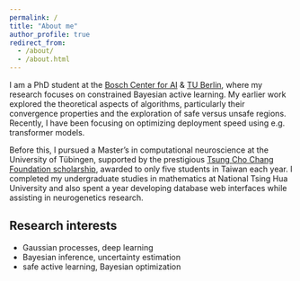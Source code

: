 ```yaml
---
permalink: /
title: "About me"
author_profile: true
redirect_from: 
  - /about/
  - /about.html
---
```


I am a PhD student at the [Bosch Center for AI](https://www.bosch-ai.com/) & [TU Berlin](https://argmin.lis.tu-berlin.de/), where my research focuses on constrained Bayesian active learning.
My earlier work explored the theoretical aspects of algorithms, particularly their convergence properties and the exploration of safe versus unsafe regions.
Recently, I have been focusing on optimizing deployment speed using e.g. transformer models.


Before this, I pursued a Master’s in computational neuroscience at the University of Tübingen, supported by the prestigious [Tsung Cho Chang Foundation scholarship](https://www.daad.org.tw/zh/tcc-stipendium/), awarded to only five students in Taiwan each year.
I completed my undergraduate studies in mathematics at National Tsing Hua University and also spent a year developing database web interfaces while assisting in neurogenetics research.

Research interests
------
* Gaussian processes, deep learning
* Bayesian inference, uncertainty estimation
* safe active learning, Bayesian optimization



